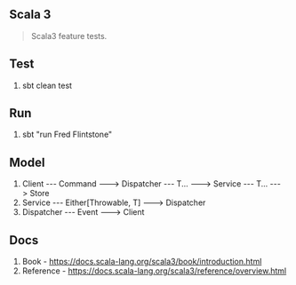 Scala 3
-------
>Scala3 feature tests.

Test
----
1. sbt clean test

Run
---
1. sbt "run Fred Flintstone"

Model
-----
1. Client --- Command ---> Dispatcher --- T... ---> Service --- T... ---> Store
2. Service --- Either[Throwable, T] ---> Dispatcher
3. Dispatcher --- Event ---> Client

Docs
----
1. Book - https://docs.scala-lang.org/scala3/book/introduction.html
2. Reference - https://docs.scala-lang.org/scala3/reference/overview.html
